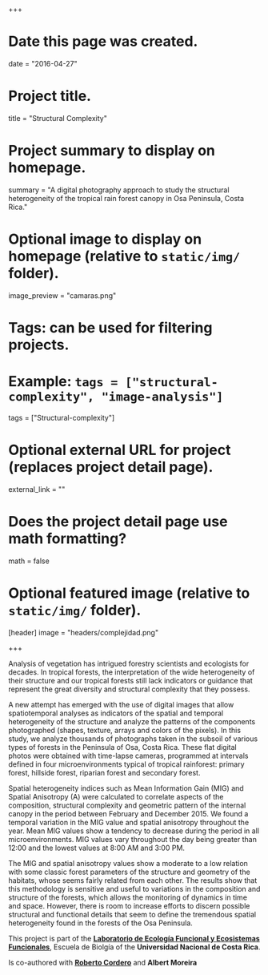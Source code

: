 +++
# Date this page was created.
date = "2016-04-27"

# Project title.
title = "Structural Complexity"

# Project summary to display on homepage.
summary = "A digital photography approach to study the structural heterogeneity of the tropical rain forest canopy in Osa Peninsula, Costa Rica."

# Optional image to display on homepage (relative to `static/img/` folder).
image_preview = "camaras.png"

# Tags: can be used for filtering projects.
# Example: `tags = ["structural-complexity", "image-analysis"]`
tags = ["Structural-complexity"]

# Optional external URL for project (replaces project detail page).
external_link = ""

# Does the project detail page use math formatting?
math = false

# Optional featured image (relative to `static/img/` folder).
[header]
image = "headers/complejidad.png"

+++

Analysis of vegetation has intrigued forestry scientists and ecologists for decades. In tropical forests, the interpretation of the wide heterogeneity of their structure and our tropical forests still lack indicators or guidance that represent the great diversity and structural complexity that they possess.  


A new attempt has emerged with the use of digital images that allow spatiotemporal analyses as indicators of the spatial and temporal heterogeneity of the structure and analyze the patterns of the components photographed (shapes, texture, arrays and colors of the pixels). In this study, we analyze thousands of photographs taken in the subsoil of various types of forests in the Peninsula of Osa, Costa Rica. These flat digital photos were obtained with time-lapse cameras, programmed at intervals defined in four microenvironments typical of tropical rainforest: primary forest, hillside forest, riparian forest and secondary forest.


Spatial heterogeneity indices such as Mean Information Gain (MIG) and Spatial Anisotropy (A) were calculated to correlate aspects of the composition, structural complexity and geometric pattern of the internal canopy in the period between February and December 2015. We found a temporal variation in the MIG value and spatial anisotropy throughout the year. Mean MIG values show a tendency to decrease during the period in all microenvironments. MIG values vary throughout the day being greater than 12:00 and the lowest values at 8:00 AM and 3:00 PM. 


The MIG and spatial anisotropy values show a moderate to a low relation with some classic forest parameters of the structure and geometry of the habitats, whose seems fairly related from each other. The results show that this methodology is sensitive and useful to variations in the composition and structure of the forests, which allows the monitoring of dynamics in time and space. However, there is room to increase efforts to discern possible structural and functional details that seem to define the tremendous spatial heterogeneity found in the forests of the Osa Peninsula.

This project is part of the [**Laboratorio de Ecología Funcional y Ecosistemas Funcionales**](https://lefet.weebly.com/), Escuela de Biolgía of the **Universidad Nacional de Costa Rica**.

Is co-authored with [**Roberto Cordero**](https://scholar.google.es/citations?user=lCPpVZwAAAAJ&hl=es) and **Albert Moreira**